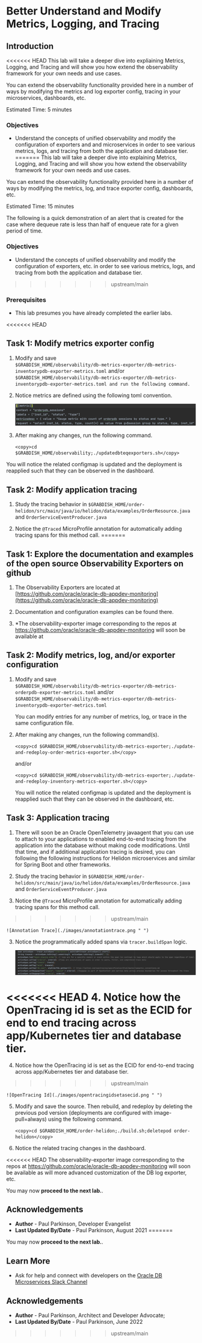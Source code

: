 # Better Understand and Modify Metrics, Logging, and Tracing

## Introduction

<<<<<<< HEAD
This lab will take a deeper dive into expliaining Metrics, Logging, and Tracing and will show you how extend the observability framework for your own needs and use cases.

You can extend the observability functionality provided here in a number of ways by modifying the metrics and log exporter config, tracing in your microservices, dashboards, etc.

Estimated Time:  5 minutes

### Objectives

-   Understand the concepts of unified observability and modify the configuration of exporters and and microservices in order to see various metrics, logs, and tracing from both the application and database tier.
=======
This lab will take a deeper dive into explaining Metrics, Logging, and Tracing and will show you how extend the observability framework for your own needs and use cases.

You can extend the observability functionality provided here in a number of ways by modifying the metrics, log, and trace exporter config, dashboards, etc.

Estimated Time:  15 minutes

The following is a quick demonstration of an alert that is created for the case where dequeue rate is less than half of enqueue rate for a given period of time.

[](youtube:3RTQCu7AacM)

### Objectives

-   Understand the concepts of unified observability and modify the configuration of exporters, etc. in order to see various metrics, logs, and tracing from both the application and database tier.
>>>>>>> upstream/main

### Prerequisites

- This lab presumes you have already completed the earlier labs.

<<<<<<< HEAD
## Task 1: Modify metrics exporter config

1.    Modify and save  
   `$GRABDISH_HOME/observability/db-metrics-exporter/db-metrics-inventorypdb-exporter-metrics.toml`
   and/or 
   `$GRABDISH_HOME/observability/db-metrics-exporter/db-metrics-inventorypdb-exporter-metrics.toml and run the following command.`
   
2. Notice metrics are defined using the following toml convention.
   
   ![Metrics Config](./images/metricsconfig.png " ")
 
 2. After making any changes, run the following command.   
    ```
    <copy>cd $GRABDISH_HOME/observability;./updatedbteqexporters.sh</copy>
    ```
   You will notice the related configmap is updated and the deployment is reapplied such that they can be observed in the dashboard.

## Task 2: Modify application tracing

1. Study the tracing behavior in `$GRABDISH_HOME/order-helidon/src/main/java/io/helidon/data/examples/OrderResource.java` and `OrderServiceEventProducer.java`

2. Notice the `@Traced` MicroProfile annotation for automatically adding tracing spans for this method call.
=======
## Task 1: Explore the documentation and examples of the open source Observability Exporters on github

1. The Observability Exporters are located at [https://github.com/oracle/oracle-db-appdev-monitoring](https://github.com/oracle/oracle-db-appdev-monitoring)

2. Documentation and configuration examples can be found there.

3. *The observability-exporter image corresponding to the repos at https://github.com/oracle/oracle-db-appdev-monitoring will soon be available at 

## Task 2: Modify metrics, log, and/or exporter configuration

1. Modify and save  
   `$GRABDISH_HOME/observability/db-metrics-exporter/db-metrics-orderpdb-exporter-metrics.toml`
   and/or 
   `$GRABDISH_HOME/observability/db-metrics-exporter/db-metrics-inventorypdb-exporter-metrics.toml`

   You can modify entries for any number of metrics, log, or trace in the same configuration file.
   
2. After making any changes, run the following command(s).   
   ```
   <copy>cd $GRABDISH_HOME/observability/db-metrics-exporter;./update-and-redeploy-order-metrics-exporter.sh</copy>
   ```
   and/or
   ```
   <copy>cd $GRABDISH_HOME/observability/db-metrics-exporter;./update-and-redeploy-inventory-metrics-exporter.sh</copy>
   ```
   You will notice the related configmap is updated and the deployment is reapplied such that they can be observed in the dashboard, etc.

## Task 3: Application tracing

1. There will soon be an Oracle OpenTelemetry javaagent that you can use to attach to your applications to enabled end-to-end tracing from the application into the database without making code modifications.  Until that time, and if additional application tracing is desired, you can following the following instructions for Helidon microservices and similar for Spring Boot and other frameworks.

2. Study the tracing behavior in `$GRABDISH_HOME/order-helidon/src/main/java/io/helidon/data/examples/OrderResource.java` and `OrderServiceEventProducer.java`

3. Notice the `@Traced` MicroProfile annotation for automatically adding tracing spans for this method call.
>>>>>>> upstream/main

    ![Annotation Trace](./images/annotationtrace.png " ")


3. Notice the programmatically added spans via `tracer.buildSpan`  logic.

    ![Programmatic Span](./images/programmaticspan.png " ")


<<<<<<< HEAD
4. Notice how the OpenTracing id is set as the ECID for end to end tracing across app/Kubernetes tier and database tier.
=======
4. Notice how the OpenTracing id is set as the ECID for end-to-end tracing across app/Kubernetes tier and database tier.
>>>>>>> upstream/main

    ![OpenTracing Id](./images/opentracingidsetasecid.png " ")

5. Modify and save the source. Then rebuild, and redeploy by deleting the previous pod version (deployments are configured with image-pull=always) using the following command.

    ```
    <copy>cd $GRABDISH_HOME/order-helidon;./build.sh;deletepod order-helidon</copy>
    ```
     
6. Notice the related tracing changes in the dashboard.

<<<<<<< HEAD
The observability-exporter image corresponding to the repos at https://github.com/oracle/oracle-db-appdev-monitoring  will soon be available as will more advanced customization of the DB log exporter, etc.

You may now **proceed to the next lab.**.

## Acknowledgements
* **Author** - Paul Parkinson, Developer Evangelist
* **Last Updated By/Date** - Paul Parkinson, August 2021
=======

You may now **proceed to the next lab.**.

## Learn More

* Ask for help and connect with developers on the [Oracle DB Microservices Slack Channel](https://bit.ly/oracle-db-microservices-help-slack)   

## Acknowledgements
* **Author** - Paul Parkinson, Architect and Developer Advocate;
* **Last Updated By/Date** - Paul Parkinson, June 2022
>>>>>>> upstream/main
